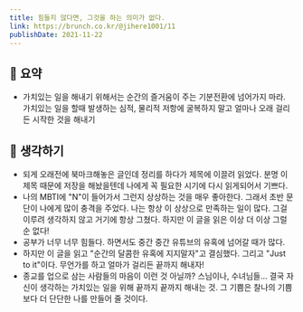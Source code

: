 ```yaml
---
title: 힘들지 않다면, 그것을 하는 의미가 없다. 
link: https://brunch.co.kr/@jihere1001/11
publishDate: 2021-11-22
---
```

## 📝 요약 
- 가치있는 일을 해내기 위해서는 순간의 즐거움이 주는 기분전환에 넘어가지 마라. 가치있는 일을 할때 발생하는 심적, 물리적 저항에 굴복하지 말고 얼마나 오래 걸리든 시작한 것을 해내기

## 🤔 생각하기
- 되게 오래전에 북마크해놓은 글인데 정리를 하다가 제목에 이끌려 읽었다. 분명 이 제목 때문에 저장을 해놨을텐데 나에게 꼭 필요한 시기에 다시 읽게되어서 기쁘다.
- 나의 MBTI에 "N"이 들어가서 그런지 상상하는 것을 매우 좋아한다. 그래서 초반 문단이 나에게 많이 충격을 주었다. 나는 항상 이 상상으로 만족하는 일이 많다. 그걸 이루려 생각하지 않고 거기에 항상 그쳤다. 하지만 이 글을 읽은 이상 더 이상 그럴 순 없다! 
- 공부가 너무 너무 힘들다. 하면서도 중간 중간 유튜브의 유혹에 넘어갈 때가 많다.
- 하지만 이 글을 읽고 "순간의 달콤한 유혹에 지지말자"고 결심했다. 그리고 "Just to it"이다. 무언가를 하고 얼마가 걸리든 끝까지 해내자!
- 종교를 업으로 삼는 사람들의 마음이 이런 것 아닐까? 스님이나, 수녀님들... 결국 자신이 생각하는 가치있는 일을 위해 끝까지 끝까지 해내는 것. 그 기쁨은 찰나의 기쁨보다 더 단단한 나를 만들어 줄 것이다.